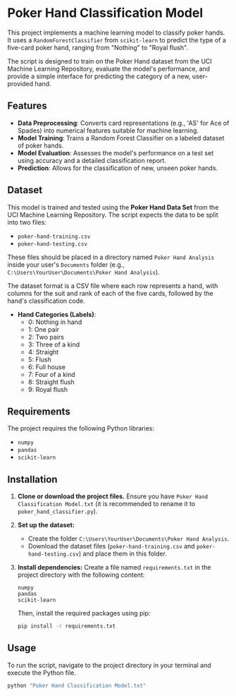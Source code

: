 # Poker Hand Classification Model

This project implements a machine learning model to classify poker hands. It uses a `RandomForestClassifier` from `scikit-learn` to predict the type of a five-card poker hand, ranging from "Nothing" to "Royal flush".

The script is designed to train on the Poker Hand dataset from the UCI Machine Learning Repository, evaluate the model's performance, and provide a simple interface for predicting the category of a new, user-provided hand.

## Features

-   **Data Preprocessing**: Converts card representations (e.g., 'AS' for Ace of Spades) into numerical features suitable for machine learning.
-   **Model Training**: Trains a Random Forest Classifier on a labeled dataset of poker hands.
-   **Model Evaluation**: Assesses the model's performance on a test set using accuracy and a detailed classification report.
-   **Prediction**: Allows for the classification of new, unseen poker hands.

## Dataset

This model is trained and tested using the **Poker Hand Data Set** from the UCI Machine Learning Repository. The script expects the data to be split into two files:

-   `poker-hand-training.csv`
-   `poker-hand-testing.csv`

These files should be placed in a directory named `Poker Hand Analysis` inside your user's `Documents` folder (e.g., `C:\Users\YourUser\Documents\Poker Hand Analysis`).

The dataset format is a CSV file where each row represents a hand, with columns for the suit and rank of each of the five cards, followed by the hand's classification code.

-   **Hand Categories (Labels)**:
    -   0: Nothing in hand
    -   1: One pair
    -   2: Two pairs
    -   3: Three of a kind
    -   4: Straight
    -   5: Flush
    -   6: Full house
    -   7: Four of a kind
    -   8: Straight flush
    -   9: Royal flush

## Requirements

The project requires the following Python libraries:

-   `numpy`
-   `pandas`
-   `scikit-learn`

## Installation

1.  **Clone or download the project files.** Ensure you have `Poker Hand Classification Model.txt` (it is recommended to rename it to `poker_hand_classifier.py`).

2.  **Set up the dataset:**
    -   Create the folder `C:\Users\YourUser\Documents\Poker Hand Analysis`.
    -   Download the dataset files (`poker-hand-training.csv` and `poker-hand-testing.csv`) and place them in this folder.

3.  **Install dependencies:**
    Create a file named `requirements.txt` in the project directory with the following content:
    ```
    numpy
    pandas
    scikit-learn
    ```
    Then, install the required packages using pip:
    ```bash
    pip install -r requirements.txt
    ```

## Usage

To run the script, navigate to the project directory in your terminal and execute the Python file.

```bash
python "Poker Hand Classification Model.txt"
